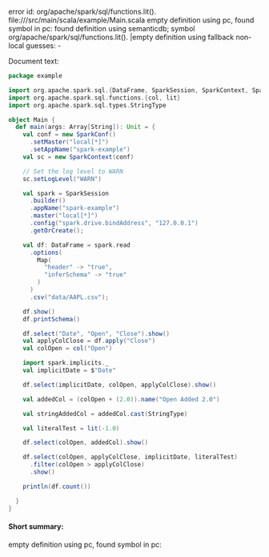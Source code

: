 error id: org/apache/spark/sql/functions.lit().
file://<WORKSPACE>/src/main/scala/example/Main.scala
empty definition using pc, found symbol in pc: 
found definition using semanticdb; symbol org/apache/spark/sql/functions.lit().
|empty definition using fallback
non-local guesses:
	 -

Document text:

```scala
package example

import org.apache.spark.sql.{DataFrame, SparkSession, SparkContext, SparkConf}
import org.apache.spark.sql.functions.{col, lit}
import org.apache.spark.sql.types.StringType

object Main {
  def main(args: Array[String]): Unit = {
    val conf = new SparkConf()
      .setMaster("local[*]")
      .setAppName("spark-example")
    val sc = new SparkContext(conf)

    // Set the log level to WARN
    sc.setLogLevel("WARN")

    val spark = SparkSession
      .builder()
      .appName("spark-example")
      .master("local[*]")
      .config("spark.drive.bindAddress", "127.0.0.1")
      .getOrCreate();

    val df: DataFrame = spark.read
      .options(
        Map(
          "header" -> "true",
          "inferSchema" -> "true"
        )
      )
      .csv("data/AAPL.csv");

    df.show()
    df.printSchema()

    df.select("Date", "Open", "Close").show()
    val applyColClose = df.apply("Close")
    val colOpen = col("Open")

    import spark.implicits._
    val implicitDate = $"Date"

    df.select(implicitDate, colOpen, applyColClose).show()

    val addedCol = (colOpen + (2.0)).name("Open Added 2.0")

    val stringAddedCol = addedCol.cast(StringType)

    val literalTest = lit(-1.0)

    df.select(colOpen, addedCol).show()

    df.select(colOpen, applyColClose, implicitDate, literalTest)
      .filter(colOpen > applyColClose)
      .show()

    println(df.count())

  }
}

```

#### Short summary: 

empty definition using pc, found symbol in pc: 